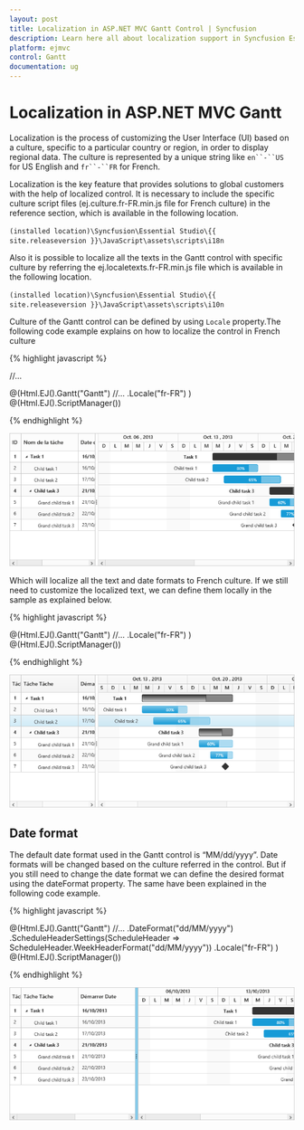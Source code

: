 ```yaml
---
layout: post
title: Localization in ASP.NET MVC Gantt Control | Syncfusion
description: Learn here all about localization support in Syncfusion Essential ASP.NET MVC Gantt control, its elements, and more.
platform: ejmvc
control: Gantt
documentation: ug
---
```

# Localization in ASP.NET MVC Gantt

Localization is the process of customizing the User Interface (UI) based on a culture, specific to a particular country or region, in order to display regional data. The culture is represented by a unique string like `en``-``US` for US English and `fr``-``FR` for French.

Localization is the key feature that provides solutions to global customers with the help of localized control. It is necessary to include the specific culture script files (ej.culture.fr-FR.min.js file for French culture) in the reference section, which is available in the following location.

`(installed location)\Syncfusion\Essential Studio\{{ site.releaseversion }}\JavaScript\assets\scripts\i18n`

Also it is possible to localize all the texts in the Gantt control with specific culture by referring the ej.localetexts.fr-FR.min.js file which is available in the following location.

`(installed location)\Syncfusion\Essential Studio\{{ site.releaseversion }}\JavaScript\assets\scripts\i10n`

Culture of the Gantt control can be defined by using `Locale` property.The following code example explains on how to localize the control in French culture

{% highlight javascript %}

<head>
    //…
    <script src="Scripts/ej.culture.fr-FR.min.js"></script>
    <script src="Scripts/ej.localetexts.fr-FR.js"></script>
</head>

@(Html.EJ().Gantt("Gantt") 
  //… 
  .Locale("fr-FR") 
)
@(Html.EJ().ScriptManager())

{% endhighlight %}

![](Localization_images/Localization_img2.png)

Which will localize all the text and date formats to French culture. If we still need to customize the localized text, we can define them locally in the sample as explained below.

{% highlight javascript %}

@(Html.EJ().Gantt("Gantt")
    //…
    .Locale("fr-FR")
    )
@(Html.EJ().ScriptManager())    

<script type = "text/javascript">
ej.Gantt.Locale["fr-FR"] = {
    emptyRecord: "Aucun enregistrement à afficher",
    alertTexts: {
        indentAlert: "Il n'y a aucune trace de Gantt est sélectionné pour effectuer le retrait",
        outdentAlert: "Il n'y a aucune trace de Gantt est sélectionné pour effectuer le retrait négatif",
        predecessorEditingValidationAlert: "Cyclique dépendance survenu, S'il vous plaît Consultez le prédécesseur",
        predecessorAddingValidationAlert: "Remplissez toutes les colonnes dans la table prédécesseur",
        idValidationAlert: "Duplicate ID",
        dateValidationAlert: "Invalid Date de fin",
        dialogResourceAlert: "Remplissez toutes les colonnes du tableau des ressources"
    },
    //headerText to be displayed in TreeGrid 
    columnHeaderTexts: {
        taskId: "Tâche Ia",
        taskName: "Tâche Tâche",
        startDate: "Démarrer Date",
        endDate: "Fin Date",
        resourceInfo: "Ressources",
        duration: "Durée",
        status: "Progrès",
        predecessor: "Prédécesseur",
        baselineStartDate: "Baseline Démarrer Date",
        baselineEndDate: "Baseline Fin Date"
    },
    //string to display in dialog 
    editDialogTexts: {
        addFormTitle: "Nouveau Tâche",
        editFormTitle: "Modifier Tâche",
        saveButton: "Sauver",
        cancelButton: "Annuler"
    },
    columnDialogTexts: {
        field: "Champ",
        headerText: "En-tête",
        editType: "Modifier le type",
        filterEditType: "Modifier le type de filtre",
        allowFiltering: "Autoriser le filtrage",
        allowFilteringBlankContent: "Autoriser le filtrage du contenu Blank",
        allowSorting: "Autoriser tri",
        visible: "Visible",
        width: "Largeur",
        textAlign: "Alignement du texte",
        headerTextAlign: "Alignement du texte en-tête",
        columnsDropdownData: "Colonne Chute de données vers le bas",
        dropdownTableText: "Texte",
        dropdownTableValue: "Valeur",
        addData: "Ajouter",
        deleteData: "Retirer",
        allowCellSelection: "Autoriser la sélection de cellules",
        clipMode: "Mode Clip",
        tooltip: "Info-bulle",
        headerTooltip: "Header Tooltip"
    },

    editTypeTexts: {
        string: "Chaîne",
        numeric: "Numérique",
        datePicker: "Sélecteur de date",
        dateTimePicker: "Date Time Picker",
        dropdown: "Menu déroulant",
        boolean: "Boolean"
    },

    textAlignTypes: {
        right: "Droite",
        left: "La gauche",
        center: "centre"
    },

    clipModeTexts: {
        clip: "Agrafe",
        ellipsis: "Ellipse"
    },

    toolboxTooltipTexts: {
        addTool: "Ajouter",
        editTool: "modifier",
        saveTool: "Mettre à jour",
        deleteTool: "Effacer",
        cancelTool: "Annuler",
        searchTool: "Chercher",
        indentTool: "tiret",
        outdentTool: "Retrait négatif",
        expandAllTool: "Développer tout",
        collapseAllTool: "Réduire tout",
        nextTimeSpanTool: "Suivant Timespan",
        prevTimeSpanTool: "Précédent Timespan",
        criticalPathTool: "Chemin critique",
        excelExportTool: "Exportation Excel",
        pdfExportTool: "Exportation PDF"
    },

    durationUnitTexts: {
        days: "journées",
        hours: "heures",
        minutes: "minutes",
        day: "journée",
        hour: "heure",
        minute: "minute"
    },

    durationUnitEditText: {
        minute: ["m", "min", "minute", "minutes"],
        hour: ["h", "heure", "heure", "heures"],
        day: ["ré", "dy", "journée", "journées"]
    },

    workUnitTexts: {
        days: "journées",
        hours: "heures",
        minutes: "minutes"
    },

    taskTypeTexts: {
        fixedWork: "travail fixe",
        fixedUnit: "Unités fixes",
        fixedDuration: "Durée fixe"
    },

    effortDrivenTexts: {
        yes: "Oui",
        no: "Non"
    },

    contextMenuTexts: {
        taskDetailsText: "Détails de la tâche ...",
        addNewTaskText: "Ajouter une nouvelle tâche",
        indentText: "tiret",
        outdentText: "Retrait négatif",
        deleteText: "Effacer",
        aboveText: "Au dessus de",
        belowText: "Au dessous de"
    },

    newTaskTexts: {
        newTaskName: "Nouvelle tâche"
    },

    columnMenuTexts: {
        sortAscendingText: "Trier par ordre croissant",
        sortDescendingText: "Trier par ordre décroissant",
        columnsText: "colonnes",
        insertColumnLeft: "Insérez la colonne de gauche",
        insertColumnRight: "Insérez la colonne de droite",
        deleteColumn: "Supprimer la colonne",
        renameColumn: "Renommer la colonne"
    },

    taskModeTexts: {
        manual: "Manuel",
        auto: "Auto"
    },

    columnDialogTitle: {
        insertColumn: "Insérer une colonne",
        deleteColumn: "Supprimer la colonne",
        renameColumn: "Renommer la colonne"
    },

    deleteColumnText: "Êtes-vous sûr de vouloir supprimer cette colonne?",
    okButtonText: "D'accord",
    cancelButtonText: "Annuler",
    confirmDeleteText: "Confirmation de la suppression",
    predecessorEditingTexts: {
        fromText: "De",
        toText: "À"
    },

    dialogTabTitleTexts: {
        generalTabText: "Général",
        predecessorsTabText: "Prédécesseurs",
        resourcesTabText: "Ressources",
        customFieldsTabText: "Les champs personnalisés",
        notesTabText: "Remarques"
    },

    predecessorCollectionText: [{
            id: "SS",
            text: "Démarrer-Démarrer",
            value: "Démarrer-Démarrer"
        },

        {
            id: "SF",
            text: "Démarrer-terminer",
            value: "Démarrer-terminer"
        },

        {
            id: "FS",
            text: "terminer-Démarrer",
            value: "terminer-Démarrer"
        },

        {
            id: "FF",
            text: "terminer-terminer",
            value: "terminer-terminer"
        }
    ],
}

</script>

{% endhighlight %}

![](Localization_images/Localization_img1.png)

## Date format

The default date format used in the Gantt control is “MM/dd/yyyy”. Date formats will be changed based on the culture referred in the control. But if you still need to change the date format we can define the desired format using the dateFormat property. The same have been explained in the following code example.

{% highlight javascript %}

@(Html.EJ().Gantt("Gantt")
    //…
    .DateFormat("dd/MM/yyyy")
    .ScheduleHeaderSettings(ScheduleHeader => ScheduleHeader.WeekHeaderFormat("dd/MM/yyyy"))
    .Locale("fr-FR")
)
@(Html.EJ().ScriptManager())

{% endhighlight %}

![](Localization_images/Localization_img3.png)
